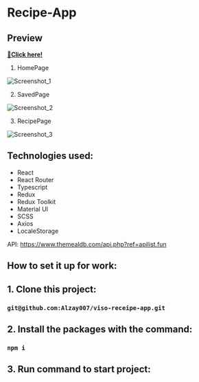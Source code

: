 # Recipe-App

## Preview

[**🔗Click here!**](https://musical-naiad-806f7a.netlify.app/)

1. HomePage

![Screenshot_1](https://github.com/user-attachments/assets/eb0a7d84-c721-430a-80bd-f84219275b6f)

2. SavedPage

![Screenshot_2](https://github.com/user-attachments/assets/5024c435-ec19-4c51-b101-47ece20769fb)

3. RecipePage

![Screenshot_3](https://github.com/user-attachments/assets/1b48bc27-a979-4252-b8d0-2135f93feab2)


## Technologies used:

- React
- React Router
- Typescript
- Redux
- Redux Toolkit
- Material UI
- SCSS
- Axios
- LocaleStorage

API: https://www.themealdb.com/api.php?ref=apilist.fun

## How to set it up for work:

## 1. Clone this project:

### `git@github.com:Alzay007/viso-receipe-app.git`

## 2. Install the packages with the command:

### `npm i`

## 3. Run command to start project:
